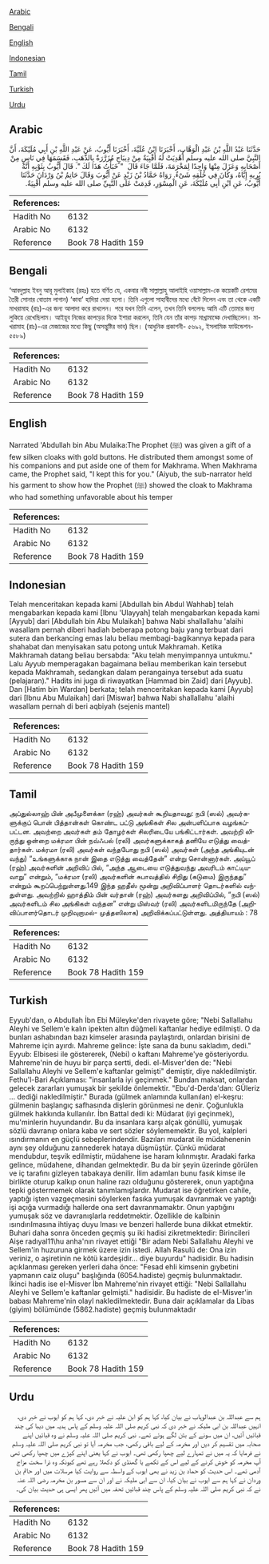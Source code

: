 [Arabic](#arabic)

[Bengali](#bengali)

[English](#english)

[Indonesian](#indonesian)

[Tamil](#tamil)

[Turkish](#turkish)

[Urdu](#urdu)

## Arabic


<div dir="rtl" lang="ar" style={{fontSize:'larger',backgroundColor:'#f8f9fa',padding:20}}>
حَدَّثَنَا عَبْدُ اللَّهِ بْنُ عَبْدِ الْوَهَّابِ، أَخْبَرَنَا ابْنُ عُلَيَّةَ، أَخْبَرَنَا أَيُّوبُ، عَنْ عَبْدِ اللَّهِ بْنِ أَبِي مُلَيْكَةَ، أَنَّ النَّبِيَّ صلى الله عليه وسلم أُهْدِيَتْ لَهُ أَقْبِيَةٌ مِنْ دِيبَاجٍ مُزَرَّرَةٌ بِالذَّهَبِ، فَقَسَمَهَا فِي نَاسٍ مِنْ أَصْحَابِهِ وَعَزَلَ مِنْهَا وَاحِدًا لِمَخْرَمَةَ، فَلَمَّا جَاءَ قَالَ ‏ "‏ خَبَأْتُ هَذَا لَكَ ‏"‏‏.‏ قَالَ أَيُّوبُ بِثَوْبِهِ أَنَّهُ يُرِيهِ إِيَّاهُ، وَكَانَ فِي خُلُقِهِ شَىْءٌ‏.‏ رَوَاهُ حَمَّادُ بْنُ زَيْدٍ عَنْ أَيُّوبَ وَقَالَ حَاتِمُ بْنُ وَرْدَانَ حَدَّثَنَا أَيُّوبُ، عَنِ ابْنِ أَبِي مُلَيْكَةَ، عَنِ الْمِسْوَرِ، قَدِمَتْ عَلَى النَّبِيِّ صلى الله عليه وسلم أَقْبِيَةٌ‏.‏
</div>
<div style={{backgroundColor:'#f8f9fa',padding:20, marginBottom: 10}}><table> <thead> <tr> <th>References:</th> <th></th> </tr> </thead> <tbody><tr><td>Hadith No</td><td>6132</td></tr><tr><td>Arabic No</td><td>6132</td></tr><tr><td>Reference</td><td>Book 78 Hadith 159</td></tr></tbody></table></div>

## Bengali


<div dir="ltr" lang="bn" style={{fontSize:'larger',backgroundColor:'#f8f9fa',padding:20}}>
‘আবদুল্লাহ ইবনু আবূ মুলাইকাহ (রহঃ) হতে বর্ণিত যে, একবার নবী সাল্লাল্লাহু আলাইহি ওয়াসাল্লাম-কে কয়েকটি রেশমের তৈরী সোনার বোতাম লাগান) ‘কাবা’ হাদিয়া দেয়া হলো। তিনি এগুলো সাহাবীদের মধ্যে বেঁটে দিলেন এবং তা থেকে একটি মাখরামাহ (রাঃ)-এর জন্য আলাদা করে রাখলেন। পরে যখন তিনি এলেন, তখন তিনি বললেনঃ আমি এটি তোমার জন্য লুকিয়ে রেখেছিলাম। আইয়ূব নিজের কাপড়ের দিকে ইশারা করলেন, তিনি যেন তাঁর কাপড় মাখ্রামাহ্কে দেখাচ্ছিলেন। মাখরামাহ (রাঃ)-এর মেজাজের মধ্যে কিছু (অসন্তুষ্টির ভাব) ছিল। (আধুনিক প্রকাশনী- ৫৬৯২, ইসলামিক ফাউন্ডেশন- ৫৫৮৯)
</div>
<div style={{backgroundColor:'#f8f9fa',padding:20, marginBottom: 10}}><table> <thead> <tr> <th>References:</th> <th></th> </tr> </thead> <tbody><tr><td>Hadith No</td><td>6132</td></tr><tr><td>Arabic No</td><td>6132</td></tr><tr><td>Reference</td><td>Book 78 Hadith 159</td></tr></tbody></table></div>

## English


<div dir="ltr" lang="en" style={{fontSize:'larger',backgroundColor:'#f8f9fa',padding:20}}>
Narrated 'Abdullah bin Abu Mulaika:The Prophet (ﷺ) was given a gift of a few silken cloaks with gold buttons. He distributed them amongst some of his companions and put aside one of them for Makhrama. When Makhrama came, the Prophet said, "I kept this for you." (Aiyub, the sub-narrator held his garment to show how the Prophet (ﷺ) showed the cloak to Makhrama who had something unfavorable about his temper
</div>
<div style={{backgroundColor:'#f8f9fa',padding:20, marginBottom: 10}}><table> <thead> <tr> <th>References:</th> <th></th> </tr> </thead> <tbody><tr><td>Hadith No</td><td>6132</td></tr><tr><td>Arabic No</td><td>6132</td></tr><tr><td>Reference</td><td>Book 78 Hadith 159</td></tr></tbody></table></div>

## Indonesian


<div dir="ltr" lang="id" style={{fontSize:'larger',backgroundColor:'#f8f9fa',padding:20}}>
Telah menceritakan kepada kami [Abdullah bin Abdul Wahhab] telah mengabarkan kepada kami [Ibnu 'Ulayyah] telah mengabarkan kepada kami [Ayyub] dari [Abdullah bin Abu Mulaikah] bahwa Nabi shallallahu 'alaihi wasallam pernah diberi hadiah beberapa potong baju yang terbuat dari sutera dan berkancing emas lalu beliau membagi-bagikannya kepada para shahabat dan menyisakan satu potong untuk Makhramah. Ketika Makhramah datang beliau bersabda: "Aku telah menyimpannya untukmu." Lalu Ayyub memperagakan bagaimana beliau memberikan kain tersebut kepada Makhramah, sedangkan dalam perangainya tersebut ada suatu (pelajaran)." Hadits ini juga di riwayatkan [Hammad bin Zaid] dari [Ayyub]. Dan [Hatim bin Wardan] berkata; telah menceritakan kepada kami [Ayyub] dari [Ibnu Abu Mulaikah] dari [Miswar] bahwa Nabi shallallahu 'alaihi wasallam pernah di beri aqbiyah (sejenis mantel)
</div>
<div style={{backgroundColor:'#f8f9fa',padding:20, marginBottom: 10}}><table> <thead> <tr> <th>References:</th> <th></th> </tr> </thead> <tbody><tr><td>Hadith No</td><td>6132</td></tr><tr><td>Arabic No</td><td>6132</td></tr><tr><td>Reference</td><td>Book 78 Hadith 159</td></tr></tbody></table></div>

## Tamil


<div dir="ltr" lang="ta" style={{fontSize:'larger',backgroundColor:'#f8f9fa',padding:20}}>
அப்துல்லாஹ் பின் அபீமுளைக்கா (ரஹ்) அவர்கள் கூறியதாவது: நபி (ஸல்) அவர்களுக்குப் பொன் பித்தான்கள் கொண்ட பட்டு அங்கிகள் சில அன்பளிப்பாக வழங்கப்பட்டன. அவற்றை அவர்கள் தம் தோழர்கள் சிலரிடையே பங்கிட்டார்கள். அவற்றி லிருந்து ஒன்றை மக்ரமா பின் நவ்ஃபல் (ரலி) அவர்களுக்காகத் தனியே எடுத்து வைத்தார்கள். மக்ரமா (ரலி) அவர்கள் வந்தபோது நபி (ஸல்) அவர்கள் (அந்த அங்கியுடன் வந்து) “உங்களுக்காக நான் இதை எடுத்து வைத்தேன்” என்று சொன்னார்கள். அய்யூப் (ரஹ்) அவர்களின் அறிவிப் பில், “அந்த ஆடையை எடுத்துவந்து அவரிடம் காட்டியவாறு” என்றும், “மக்ரமா (ரலி) அவர்களின் சுபாவத்தில் சிறிது (கடுமை) இருந்தது” என்றும் கூறப்பெற்றுள்ளது.149 இந்த ஹதீஸ் மூன்று அறிவிப்பாளர் தொடர்களில் வந்துள்ளது. அவற்றில் ஹாத்திம் பின் வர்தான் (ரஹ்) அவர்களது அறிவிப்பில், “நபி (ஸல்) அவர்களிடம் சில அங்கிகள் வந்தன” என்று மிஸ்வர் (ரலி) அவர்களிடமிருந்தே (அறிவிப்பாளர்தொடர் முறிவுறாமல்- முத்தஸிலாக) அறிவிக்கப்பட்டுள்ளது. அத்தியாயம் : 78
</div>
<div style={{backgroundColor:'#f8f9fa',padding:20, marginBottom: 10}}><table> <thead> <tr> <th>References:</th> <th></th> </tr> </thead> <tbody><tr><td>Hadith No</td><td>6132</td></tr><tr><td>Arabic No</td><td>6132</td></tr><tr><td>Reference</td><td>Book 78 Hadith 159</td></tr></tbody></table></div>

## Turkish


<div dir="ltr" lang="tr" style={{fontSize:'larger',backgroundColor:'#f8f9fa',padding:20}}>
Eyyub'dan, o Abdullah İbn Ebi Müleyke'den rivayete göre; "Nebi Sallallahu Aleyhi ve Sellem'e kalın ipekten altın düğmeli kaftanlar hediye edilmişti. O da bunları ashabından bazı kimseler arasında paylaştırdı, onlardan birisini de Mahreme için ayırdı. Mahreme gelince: İşte sana da bunu sakladım, dedi." Eyyub: Elbisesi ile göstererek, (Nebi) o kaftanı Mahreme'ye gösteriyordu. Mahreme'nin de huyu bir parça sertti, dedi. el-Misver'den de: "Nebi Sallallahu Aleyhi ve Sellem'e kaftanlar gelmişti" demiştir, diye nakledilmiştir. Fethu'l-Bari Açıklaması: "insanlarla iyi geçinmek." Bundan maksat, onlardan gelecek zararları yumuşak bir şekilde önlemektir. "Ebu'd-Derda'dan: GÜleriz ... dediği nakledilmiştir." Burada (gülmek anlamında kullanılan) el-keşru: gülmenin başlangıç safhasında dişlerin görünmesi ne denir. Çoğunlukla gülmek hakkında kullanılır. İbn Battal dedi ki: Müdarat (iyi geçinmek), mu'minlerin huyundandır. Bu da insanlara karşı alçak gönüllü, yumuşak sözlü davranıp onlara kaba ve sert sözler söyIememektir. Bu yoI, kaIpIeri ısındırmanın en güçIü sebepIerindendir. Bazıları mudarat ile müdahenenin aynı şey oIduğunu zannederek hataya düşmüştür. Çünkü müdarat mendubdur, teşvik edilmiştir, müdahene ise haram kıIınmıştır. Aradaki farka gelince, müdahene, dihandan geImektedir. Bu da bir şeyin üzerinde görüIen ve iç tarafını gizIeyen tabakaya denilir. İlim adamIarı bunu fasık kimse ile birlikte oturup kaIkıp onun haline razı oIduğunu göstererek, onun yaptığına tepki göstermemek oIarak tanımIamışIardır. Mudarat ise öğretirken cahile, yaptığı işten vazgeçmesini söyIerken fasıka yumuşak davranmak ve yaptığı işi açığa vurmadığı hallerde ona sert davranmamaktır. Onun yaptığını yumuşak söz ve davranışIarla reddetmektir. ÖzellikIe de kaIbinin ısındırıImasına ihtiyaç duyu Iması ve benzeri hallerde buna dikkat etmektir. Buhari daha sonra önceden geçmiş şu iki hadisi zikretmektedir: Birincileri Aişe radıyal11\hu anha'nın rivayet ettiği "Bir adam Nebi Sallallahu Aleyhi ve Sellem'in huzuruna girmek üzere izin istedi. AIIah RasuIü de: Ona izin veriniz, o aşiretinin ne kötü kardeşidir... diye buyurdu" hadisidir. Bu hadisin açıkIanması gereken yerIeri daha önce: "Fesad ehIi kimsenin gıybetini yapmanın caiz oluşu" başlığında (6054.hadiste) geçmiş buIunmaktadır. İkinci hadis ise eI-Misver İbn Mahreme'nin rivayet ettiği: "Nebi Sallallahu Aleyhi ve Sellem'e kaftanIar geImişti." hadisidir. Bu hadiste de eI-Misver'in babası Mahreme'nin oIayl nakIedilmektedir. Buna dair açıkIamaIar da Libas (giyim) böIümünde (5862.hadiste) geçmiş buIunmaktadır
</div>
<div style={{backgroundColor:'#f8f9fa',padding:20, marginBottom: 10}}><table> <thead> <tr> <th>References:</th> <th></th> </tr> </thead> <tbody><tr><td>Hadith No</td><td>6132</td></tr><tr><td>Arabic No</td><td>6132</td></tr><tr><td>Reference</td><td>Book 78 Hadith 159</td></tr></tbody></table></div>

## Urdu


<div dir="rtl" lang="ur" style={{fontSize:'larger',backgroundColor:'#f8f9fa',padding:20}}>
ہم سے عبداللہ بن عبدالوہاب نے بیان کیا، کہا ہم کو ابن علیہ نے خبر دی، کہا ہم کو ایوب نے خبر دی، انہیں عبداللہ بن ابی ملیکہ نے خبر دی کہ نبی کریم صلی اللہ علیہ وسلم کے پاس ہدیہ میں دیبا کی چند قبائیں آئیں، ان میں سونے کے بٹن لگے ہوئے تھے۔ نبی کریم صلی اللہ علیہ وسلم نے وہ قبائیں اپنے صحابہ میں تقسیم کر دیں اور مخرمہ کے لیے باقی رکھی، جب مخرمہ آیا تو نبی کریم صلی اللہ علیہ وسلم نے فرمایا کہ یہ میں نے تمہارے لیے چھپا رکھی تھی۔ ایوب نے کہا یعنی اپنے کپڑے میں چھپا رکھی تھی آپ مخرمہ کو خوش کرنے کے لیے اس کے تکمے یا گھنڈی کو دکھلا رہے تھے کیونکہ وہ ذرا سخت مزاج آدمی تھے۔ اس حدیث کو حماد بن زید نے بھی ایوب کے واسطہ سے روایت کیا مرسلات میں اور حاتم بن وردان نے کہا ہم سے ایوب نے بیان کیا، ان سے ابی ملیکہ نے اور ان سے مسور بن مخرمہ رضی اللہ عنہ نے کہ نبی کریم صلی اللہ علیہ وسلم کے پاس چند قبائیں تحفہ میں آئیں پھر ایسی ہی حدیث بیان کی۔
</div>
<div style={{backgroundColor:'#f8f9fa',padding:20, marginBottom: 10}}><table> <thead> <tr> <th>References:</th> <th></th> </tr> </thead> <tbody><tr><td>Hadith No</td><td>6132</td></tr><tr><td>Arabic No</td><td>6132</td></tr><tr><td>Reference</td><td>Book 78 Hadith 159</td></tr></tbody></table></div>